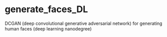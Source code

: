# generate_faces_DL
 DCGAN (deep convolutional generative adversarial network) for generating human faces (deep learning nanodegree)
